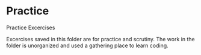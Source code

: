 # Practice
Practice Excercises

Excercises saved in this folder are for practice and scrutiny. The work in the folder is unorganized and used a gathering place to learn coding.
